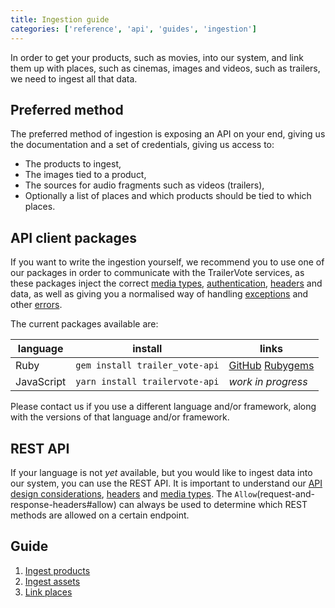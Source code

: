 ```yaml
---
title: Ingestion guide
categories: ['reference', 'api', 'guides', 'ingestion']
---
```


In order to get your products, such as movies, into our system, and link them up with places, such as cinemas, images and videos, such as trailers, we need to ingest all that data.

## Preferred method

The preferred method of ingestion is exposing an API on your end, giving us the documentation and a set of credentials, giving us access to:

- The products to ingest,
- The images tied to a product,
- The sources for audio fragments such as videos (trailers),
- Optionally a list of places and which products should be tied to which places.

## API client packages

If you want to write the ingestion yourself, we recommend you to use one of our packages in order to communicate with the TrailerVote services, as these packages inject the correct [media types](media-types), [authentication](authentication), [headers](request-and-response-headers) and data, as well as giving you a normalised way of handling [exceptions](media-type-errors) and other [errors](media-type-errors).

The current packages available are:

| language | install | links |
|----------|---------|-------|
| Ruby | `gem install trailer_vote-api` | [GitHub](https://github.com/TrailerVote/trailer_vote-api) [Rubygems](https://rubygems.org/trailer_vote-api) |
| JavaScript | `yarn install trailervote-api` | _work in progress_ |

Please contact us if you use a different language and/or framework, along with the versions of that language and/or framework.

## REST API

If your language is not _yet_ available, but you would like to ingest data into our system, you can use the REST API. It is important to understand our [API design considerations](/api/reference), [headers](request-and-response-headers) and [media types](media-types). The `Allow`(request-and-response-headers#allow) can always be used to determine which REST methods are allowed on a certain endpoint.

## Guide

1. [Ingest products](ingest-products)
2. [Ingest assets](ingest-assets)
3. [Link places](ingest-link-locations)
